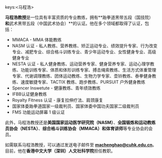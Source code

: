 keys:<马程浩>


**马程浩教授**是一位具有丰富资质的专业教练，拥有**跆拳道黑带五段（国技院）**和**武术黑带五段（中国武术协会）**的认证。他在多个领域都取得了认证，包括：

- MMACA - MMA 体能教练
- NASM 认证 - 私人教练、营养教练、矫正运动专业、绩效提升专家、行为改变专业、减肥专业、综合格斗训练专业、青少年运动专业、女性健身专业、高级健身专业
- NESTA 认证 - 私人健身教练、运动营养专家、健身营养专家、运动心理学教练、功能训练专家、体质和体形训练专家、搏击绳索教练、生活方式体重管理专家、代谢调理教练、团体运动教练、生物力学专家、壶铃教练、泰拳健身教练、速度敏捷专家、TACTIX 教练、跑步教练、PURSUIT 户外健身教练
- Spencer Inswetute - 健康教练、青年绩效教练
- IFBB认证健身教练
- Royalty Fitness 认证 - 康复拉伸疗法、肩颈康复
- 国家体委跆拳道国家一级裁判员、国家体委中国功夫国家二级裁判员
- FMS 功能运动屏幕 1 级认证

此外，马程浩教授还是**美国国家运动医学研究院（NASM）**、**全国锻炼和运动教练员协会（NESTA）**、**综合格斗训练协会（MMACA）**和**体育讲师**等专业协会的会员。

如需联系马程浩教授，可以通过发送电子邮件至 **machenghao@cuhk.edu.cn**。目前，他在**香港中文大学（深圳）人文社科学院**担任教职。